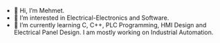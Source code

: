 - 👋 Hi, I’m Mehmet.
- 👀 I’m interested in Electrical-Electronics and Software.
- 🌱 I’m currently learning C, C++, PLC Programming, HMI Design and Electrical Panel Design. I am mostly working on Industrial Automation.
